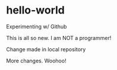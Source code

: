# hello-world
Experimenting w/ Github

This is all so new.  I am NOT a programmer!

Change made in local repository

More changes.  Woohoo!
